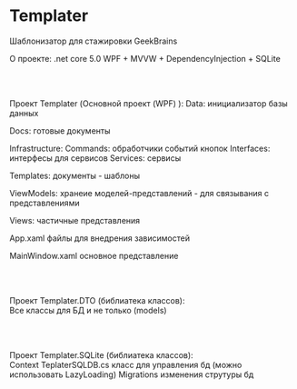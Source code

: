 # Templater
Шаблонизатор для стажировки GeekBrains

О проекте:
  .net core 5.0 WPF + MVVW + DependencyInjection + SQLite
  
<br /><br />
  
Проект Templater (Основной проект (WPF) ):
  Data:
    инициализатор базы данных
    
  Docs:
    готовые документы
    
  Infrastructure:
    Commands:
      обработчики событий кнопок
    Interfaces:
      интерфесы для сервисов
    Services:
      сервисы
      
  Templates:
    документы - шаблоны
    
  ViewModels:
    хранеие моделей-представлений - для связывания с представлениями
    
  Views:
    частичные представления
    
  App.xaml
    файлы для внедрения зависимостей
  
  MainWindow.xaml
    основное представление
    
<br /><br />
    
Проект Templater.DTO (библиатека классов):    
    Все классы для БД и не только (models)
    
<br /><br />
    
Проект Templater.SQLite (библиатека классов):    
    Context
      TeplaterSQLDB.cs
        класс для управления бд (можно использовать LazyLoading)
      Migrations
        изменения струтуры бд
        
<br /><br />
